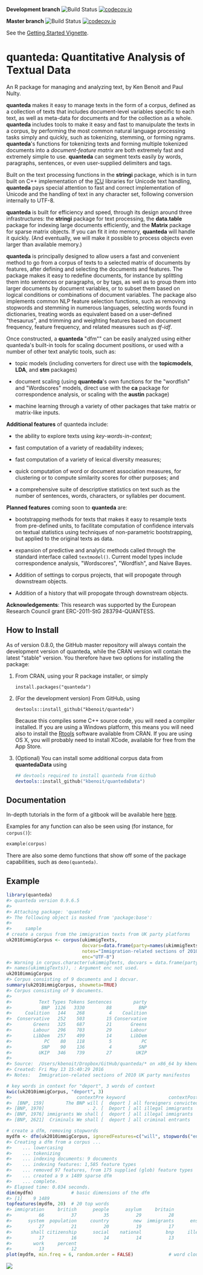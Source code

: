 <!-- README.md is generated from README.Rmd. Please edit that file -->
**Development branch** ![Build Status](https://travis-ci.org/kbenoit/quanteda.svg?branch=dev) [![codecov.io](https://codecov.io/github/kbenoit/quanteda/coverage.svg?branch=dev)](https://codecov.io/github/kbenoit/quanteda/coverage.svg?branch=dev)

**Master branch** ![Build Status](https://travis-ci.org/kbenoit/quanteda.svg?branch=master) [![codecov.io](https://codecov.io/github/kbenoit/quanteda/coverage.svg?branch=master)](https://codecov.io/github/kbenoit/quanteda/coverage.svg?branch=master)

See the [Getting Started Vignette](http://htmlpreview.github.com/?https://github.com/kbenoit/quanteda/blob/master/vignettes/quickstart.html).

quanteda: Quantitative Analysis of Textual Data
===============================================

An R package for managing and analyzing text, by Ken Benoit and Paul Nulty.

**quanteda** makes it easy to manage texts in the form of a corpus, defined as a collection of texts that includes document-level variables specific to each text, as well as meta-data for documents and for the collection as a whole. **quanteda** includes tools to make it easy and fast to manuipulate the texts in a corpus, by performing the most common natural language processing tasks simply and quickly, such as tokenizing, stemming, or forming ngrams. **quanteda**'s functions for tokenizing texts and forming multiple tokenized documents into a *document-feature matrix* are both extremely fast and extremely simple to use. **quanteda** can segment texts easily by words, paragraphs, sentences, or even user-supplied delimiters and tags.

Built on the text processing functions in the **stringi** package, which is in turn built on C++ implementation of the [ICU](http://www.icu-project.org/) libraries for Unicode text handling, **quanteda** pays special attention to fast and correct implementation of Unicode and the handling of text in any character set, following conversion internally to UTF-8.

**quanteda** is built for efficiency and speed, through its design around three infrastructures: the **stringi** package for text processing, the **data.table** package for indexing large documents efficiently, and the **Matrix** package for sparse matrix objects. If you can fit it into memory, **quanteda** will handle it quickly. (And eventually, we will make it possible to process objects even larger than available memory.)

**quanteda** is principally designed to allow users a fast and convenient method to go from a corpus of texts to a selected matrix of documents by features, after defining and selecting the documents and features. The package makes it easy to redefine documents, for instance by splitting them into sentences or paragraphs, or by tags, as well as to group them into larger documents by document variables, or to subset them based on logical conditions or combinations of document variables. The package also implements common NLP feature selection functions, such as removing stopwords and stemming in numerous languages, selecting words found in dictionaries, treating words as equivalent based on a user-defined "thesaurus", and trimming and weighting features based on document frequency, feature frequency, and related measures such as *tf-idf*.

Once constructed, a **quanteda** "dfm"" can be easily analyzed using either quanteda's built-in tools for scaling document positions, or used with a number of other text analytic tools, such as:

-   topic models (including converters for direct use with the **topicmodels**, **LDA**, and **stm** packages)

-   document scaling (using **quanteda**'s own functions for the "wordfish" and "Wordscores" models, direct use with the **ca** package for correspondence analysis, or scaling with the **austin** package)

-   machine learning through a variety of other packages that take matrix or matrix-like inputs.

**Additional features** of quanteda include:

-   the ability to explore texts using *key-words-in-context*;

-   fast computation of a variety of readability indexes;

-   fast computation of a variety of lexical diversity measures;

-   quick computation of word or document association measures, for clustering or to compute similarity scores for other purposes; and

-   a comprehensive suite of descriptive statistics on text such as the number of sentences, words, characters, or syllables per document.

**Planned features** coming soon to **quanteda** are:

-   bootstrapping methods for texts that makes it easy to resample texts from pre-defined units, to facilitate computation of confidence intervals on textual statistics using techniques of non-parametric bootstrapping, but applied to the original texts as data.

-   expansion of predictive and analytic methods called through the standard interface called `textmodel()`. Current model types include correspondence analysis, "Wordscores", "Wordfish", and Naive Bayes.

-   Addition of settings to corpus projects, that will propogate through downstream objects.

-   Addition of a history that will propogate through downstream objects.

**Acknowledgements**: This research was supported by the European Research Council grant ERC-2011-StG 283794-QUANTESS.

How to Install
--------------

As of version 0.8.0, the GitHub master repository will always contain the development version of quanteda, while the CRAN version will contain the latest "stable" version. You therefore have two options for installing the package:

1.  From CRAN, using your R package installer, or simply

        install.packages("quanteda")

2.  (For the development version) From GitHub, using

        devtools::install_github("kbenoit/quanteda")

    Because this compiles some C++ source code, you will need a compiler installed. If you are using a Windows platform, this means you will need also to install the [Rtools](http://cran.r-project.org/bin/windows/Rtools/) software available from CRAN. If you are using OS X, you will probably need to install XCode, available for free from the App Store.

3.  (Optional) You can install some additional corpus data from **quantedaData** using

    ``` s
    ## devtools required to install quanteda from Github
    devtools::install_github("kbenoit/quantedaData")
    ```

Documentation
-------------

In-depth tutorials in the form of a gitbook will be available here [here](http://kbenoit.github.io/quanteda).

Examples for any function can also be seen using (for instance, for `corpus()`):

``` s
example(corpus)
```

There are also some demo functions that show off some of the package capabilities, such as `demo(quanteda)`.

Example
-------

``` r
library(quanteda)
#> quanteda version 0.9.6.5
#> 
#> Attaching package: 'quanteda'
#> The following object is masked from 'package:base':
#> 
#>     sample
# create a corpus from the immigration texts from UK party platforms
uk2010immigCorpus <- corpus(ukimmigTexts,
                            docvars=data.frame(party=names(ukimmigTexts)),
                            notes="Immigration-related sections of 2010 UK party manifestos",
                            enc="UTF-8")
#> Warning in corpus.character(ukimmigTexts, docvars = data.frame(party =
#> names(ukimmigTexts)), : Argument enc not used.
uk2010immigCorpus
#> Corpus consisting of 9 documents and 1 docvar.
summary(uk2010immigCorpus, showmeta=TRUE)
#> Corpus consisting of 9 documents.
#> 
#>          Text Types Tokens Sentences        party
#>           BNP  1126   3330        88          BNP
#>     Coalition   144    268         4    Coalition
#>  Conservative   252    503        15 Conservative
#>        Greens   325    687        21       Greens
#>        Labour   296    703        29       Labour
#>        LibDem   257    499        14       LibDem
#>            PC    80    118         5           PC
#>           SNP    90    136         4          SNP
#>          UKIP   346    739        27         UKIP
#> 
#> Source:  /Users/kbenoit/Dropbox/GitHub/quanteda/* on x86_64 by kbenoit
#> Created: Fri May 13 15:40:29 2016
#> Notes:   Immigration-related sections of 2010 UK party manifestos

# key words in context for "deport", 3 words of context
kwic(uk2010immigCorpus, "deport", 3)
#>                        contextPre keyword                contextPost
#>  [BNP, 159]        The BNP will [  deport ] all foreigners convicted
#> [BNP, 1970]                . 2. [  Deport ] all illegal immigrants  
#> [BNP, 1976] immigrants We shall [  deport ] all illegal immigrants  
#> [BNP, 2621]  Criminals We shall [  deport ] all criminal entrants

# create a dfm, removing stopwords
mydfm <- dfm(uk2010immigCorpus, ignoredFeatures=c("will", stopwords("english")))
#> Creating a dfm from a corpus ...
#>    ... lowercasing
#>    ... tokenizing
#>    ... indexing documents: 9 documents
#>    ... indexing features: 1,585 feature types
#>    ... removed 97 features, from 175 supplied (glob) feature types
#>    ... created a 9 x 1489 sparse dfm
#>    ... complete. 
#> Elapsed time: 0.034 seconds.
dim(mydfm)              # basic dimensions of the dfm
#> [1]    9 1489
topfeatures(mydfm, 20)  # 20 top words
#> immigration     british      people      asylum     britain          uk 
#>          66          37          35          29          28          27 
#>      system  population     country         new  immigrants      ensure 
#>          27          21          20          19          17          17 
#>       shall citizenship      social    national         bnp     illegal 
#>          17          16          14          14          13          13 
#>        work     percent 
#>          13          12
plot(mydfm, min.freq = 6, random.order = FALSE)             # word cloud     
```

![](images/quanteda_example-1.png)<!-- -->

